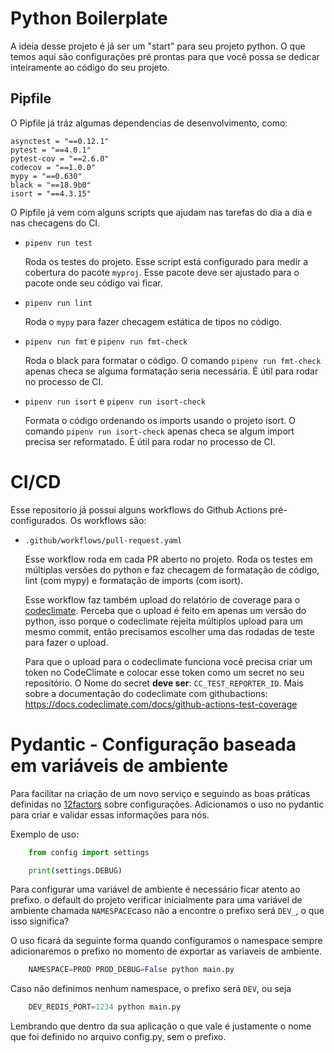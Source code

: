# Python Boilerplate

A ideia desse projeto é já ser um "start" para seu projeto python. O que temos aqui são configurações pré prontas para que você possa se dedicar inteiramente ao código do seu projeto.


## Pipfile

O Pipfile já tráz algumas dependencias de desenvolvimento, como:

```
asynctest = "==0.12.1"
pytest = "==4.0.1"
pytest-cov = "==2.6.0"
codecov = "==1.0.0"
mypy = "==0.630"
black = "==18.9b0"
isort = "==4.3.15"
```

O Pipfile já vem com alguns scripts que ajudam nas tarefas do dia a dia e nas checagens do CI.

- ``pipenv run test``

    Roda os testes do projeto. Esse script está configurado para medir a cobertura do pacote ``myproj``. Esse pacote deve ser ajustado para o pacote onde seu código vai ficar.

- ``pipenv run lint``

    Roda o ``mypy`` para fazer checagem estática de tipos no código.

- ``pipenv run fmt`` e ``pipenv run fmt-check``

    Roda o black para formatar o código. O comando ``pipenv run fmt-check`` apenas checa se alguma formatação seria necessária. É útil para rodar no processo de CI.

- ``pipenv run isort`` e ``pipenv run isort-check``

    Formata o código ordenando os imports usando o projeto isort. O comando ``pipenv run isort-check`` apenas checa se algum import precisa ser reformatado. É útil para rodar no processo de CI.


# CI/CD

Esse repositorio já possui alguns workflows do Github Actions pré-configurados. Os workflows são:

- `.github/workflows/pull-request.yaml`

    Esse workflow roda em cada PR aberto no projeto. Roda os testes em múltiplas versões do python e faz checagem de formatação de código, lint (com mypy) e formatação de imports (com isort).

    Esse workflow faz também upload do relatório de coverage para o [codeclimate](https://codeclimate.com). Perceba que o upload é feito em apenas um versão do python, isso porque o codeclimate rejeita múltiplos upload para um mesmo commit, então precisamos escolher uma das rodadas de teste para fazer o upload.

    Para que o upload para o codeclimate funciona você precisa criar um token no CodeClimate e colocar esse token como um secret no seu repositório. O Nome do secret **deve ser**: ``CC_TEST_REPORTER_ID``. Mais sobre a documentação do codeclimate com githubactions: https://docs.codeclimate.com/docs/github-actions-test-coverage

# Pydantic - Configuração baseada em variáveis de ambiente

Para facilitar na criação de um novo serviço e seguindo as boas práticas definidas no [12factors](https://12factor.net/config) sobre configurações.
Adicionamos o uso no pydantic para criar e validar essas informações para nós.

Exemplo de uso:

```python
    from config import settings

    print(settings.DEBUG)
```

Para configurar uma variável de ambiente é necessário ficar atento ao prefixo.
o default do projeto verificar inicialmente para uma variável de ambiente chamada `NAMESPACE`caso não a
encontre o prefixo será `DEV_`, o que isso significa?

O uso ficará da seguinte forma quando configuramos o namespace sempre adicionaremos o prefixo no
momento de exportar as variaveis de ambiente.

```python
    NAMESPACE=PROD PROD_DEBUG=False python main.py
```

Caso não definimos nenhum namespace, o prefixo será `DEV`, ou seja

```python
    DEV_REDIS_PORT=1234 python main.py
```

Lembrando que dentro da sua aplicação o que vale é justamente o nome que foi definido no arquivo config.py, sem o prefixo.
